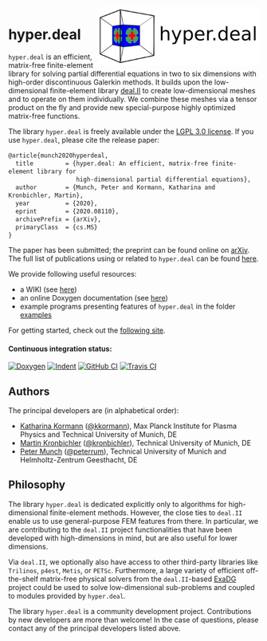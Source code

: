 <img align="right" width="324" height="120" src="doc/pictures/logo.png">

# hyper.deal

`hyper.deal` is an efficient, matrix-free finite-element library for solving
partial differential equations in two to six dimensions with high-order
discontinuous Galerkin methods. It builds upon the low-dimensional
finite-element library [deal.II](https://www.dealii.org/) to create low-dimensional
meshes and to operate on them individually. We combine these meshes via a tensor
product on the fly and provide new special-purpose highly optimized matrix-free
functions.

The library `hyper.deal` is freely available under the [LGPL 3.0 license](LICENSE.MD).
If you use `hyper.deal`, please cite the release paper:
```
@article{munch2020hyperdeal,
  title         = {hyper.deal: An efficient, matrix-free finite-element library for
                   high-dimensional partial differential equations},
  author        = {Munch, Peter and Kormann, Katharina and Kronbichler, Martin},
  year          = {2020},
  eprint        = {2020.08110},
  archivePrefix = {arXiv},
  primaryClass  = {cs.MS}
}
```
The paper has been submitted; the preprint can be found online on [arXiv](https://arxiv.org/abs/2002.08110).
The full list of publications using or related to `hyper.deal` can be found
[here](../../wiki/Publications).

We provide following useful resources:
- a WIKI (see [here](../../wiki/home))
- an online Doxygen documentation (see [here](https://hyperdeal.github.io/hyperdeal/))
- example programs presenting features of `hyper.deal` in the  folder [examples](examples)


For getting started, check out the [following site](../../wiki/Getting-started).

#### Continuous integration status:

[![Doxygen](https://github.com/hyperdeal/hyperdeal/workflows/Doxygen/badge.svg)](https://github.com/hyperdeal/hyperdeal/actions?query=workflow%3ADoxygen)
[![Indent](https://github.com/hyperdeal/hyperdeal/workflows/Indent/badge.svg)](https://github.com/hyperdeal/hyperdeal/actions?query=workflow%3AIndent)
[![GitHub CI](https://github.com/hyperdeal/hyperdeal/workflows/GitHub%20CI/badge.svg)](https://github.com/hyperdeal/hyperdeal/actions?query=workflow%3A%22GitHub+CI%22)
[![Travis CI](https://img.shields.io/travis/hyperdeal/hyperdeal/master.svg?label=Travis+CI)](https://travis-ci.org/hyperdeal/hyperdeal)

## Authors

The principal developers are (in alphabetical order):

- [Katharina Kormann](https://www-m16.ma.tum.de/Allgemeines/KatharinaKormann) ([@kkormann](https://github.com/kkormann)), Max Planck Institute for Plasma Physics and Technical University of Munich, DE
- [Martin Kronbichler](https://www.lnm.mw.tum.de/staff/martin-kronbichler/) ([@kronbichler](https://github.com/kronbichler)), Technical University of Munich, DE
- [Peter Munch](https://www.lnm.mw.tum.de/staff/peter-muench/) ([@peterrum](https://github.com/peterrum)), Technical University of Munich and Helmholtz-Zentrum Geesthacht, DE

## Philosophy

The library `hyper.deal` is dedicated explicitly only to algorithms for high-dimensional finite-element methods. However, the close ties to `deal.II` enable us to use general-purpose FEM features from there. In particular, we are contributing to the `deal.II` project functionalities that have been developed with high-dimensions in mind, but are also useful for lower dimensions.

Via `deal.II`, we optionally also have access to other third-party libraries like `Trilinos`, `p4est`, `Metis`, or `PETSc`. Furthermore, a large variety of efficient off-the-shelf matrix-free physical solvers from the `deal.II`-based [ExaDG](https://github.com/exadg/exadg) project could be used to solve low-dimensional sub-problems and coupled to modules provided by `hyper.deal`.

The library `hyper.deal` is a community development project. Contributions by new developers are more than welcome! In the case of questions, please contact any of the principal developers listed above.

